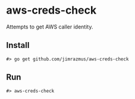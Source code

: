 # aws-creds-check

Attempts to get AWS caller identity.

## Install

```
#> go get github.com/jimrazmus/aws-creds-check
```

## Run

```
#> aws-creds-check
```
